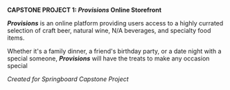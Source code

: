 **CAPSTONE PROJECT 1: _Provisions_ Online Storefront**


**_Provisions_** is an online platform providing users access to a highly currated selection of craft beer, natural wine, N/A beverages, and specialty food items. 

Whether it's a family dinner, a friend's birthday party, or a date night with a special someone, **_Provisions_** will have the treats to make any occasion special

_Created for Springboard Capstone Project_

